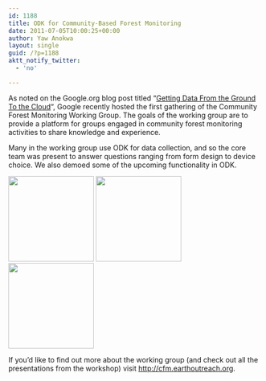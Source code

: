 ```yaml
---
id: 1188
title: ODK for Community-Based Forest Monitoring
date: 2011-07-05T10:00:25+00:00
author: Yaw Anokwa
layout: single
guid: /?p=1188
aktt_notify_twitter:
  - 'no'

---
```

As noted on the Google.org blog post titled “[Getting Data From the Ground To the Cloud](http://blog.google.org/2011/06/getting-data-from-ground-to-cloud.html)“, Google recently hosted the first gathering of the Community Forest Monitoring Working Group. The goals of the working group are to provide a platform for groups engaged in community forest monitoring activities to share knowledge and experience. 

Many in the working group use ODK for data collection, and so the core team was present to answer questions ranging from form design to device choice. We also demoed some of the upcoming functionality in ODK.

<img width="170" src="/assets/wp-content/uploads/2011/07/plotType.png" />&nbsp;<img width="170" src="/assets/wp-content/uploads/2011/07/dbhType.png" />&nbsp;<img width="170" src="/assets/wp-content/uploads/2011/07/plotStatus.png" />

If you&#8217;d like to find out more about the working group (and check out all the presentations from the workshop) visit <http://cfm.earthoutreach.org>.
